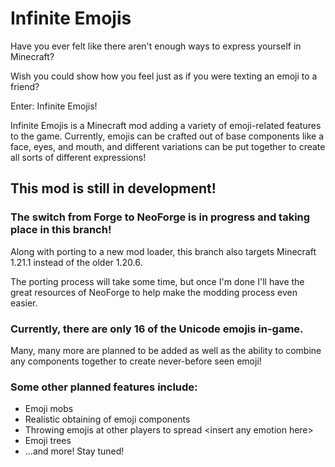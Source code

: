 # Infinite Emojis

Have you ever felt like there aren't enough ways to express yourself in Minecraft?

Wish you could show how you feel just as if you were texting an emoji to a friend?

Enter: Infinite Emojis!

Infinite Emojis is a Minecraft mod adding a variety of emoji-related features to the game.
Currently, emojis can be crafted out of base components like a face, eyes, and mouth,
and different variations can be put together to create all sorts of different expressions!

## This mod is still in development!

### The switch from Forge to NeoForge is in progress and taking place in this branch!

Along with porting to a new mod loader, this branch also targets Minecraft 1.21.1 instead of the older 1.20.6.

The porting process will take some time, but once I'm done I'll have the great resources of NeoForge to help make the modding process even easier.

### Currently, there are only 16 of the Unicode emojis in-game.

Many, many more are planned to be added as well as the ability
to combine any components together to create never-before seen emoji!

### Some other planned features include:
- Emoji mobs
- Realistic obtaining of emoji components
- Throwing emojis at other players to spread \<insert any emotion here>
- Emoji trees
- ...and more! Stay tuned!